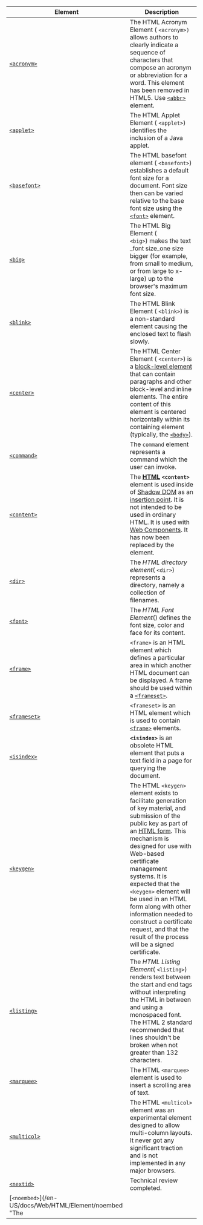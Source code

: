 | Element | Description |
| --- | --- |
| [`<acronym>`](/en-US/docs/Web/HTML/Element/acronym "The HTML Acronym Element (<acronym>) allows authors to clearly indicate a sequence of characters that compose an acronym or abbreviation for a word. This element has been removed in HTML5. Use <abbr> element.") | The HTML Acronym Element ( `<acronym>)` allows authors to clearly indicate a sequence of characters that compose an acronym or abbreviation for a word. This element has been removed in HTML5. Use [`<abbr>`](/en-US/docs/Web/HTML/Element/abbr "The HTML <abbr> element (or HTML Abbreviation Element) represents an abbreviation and optionally provides a full description for it. If present, the title attribute must contain this full description and nothing else.") element. |
| [`<applet>`](/en-US/docs/Web/HTML/Element/applet "The HTML Applet Element (<applet>) identifies the inclusion of a Java applet.") | The HTML Applet Element ( `<applet>`) identifies the inclusion of a Java applet. |
| [`<basefont>`](/en-US/docs/Web/HTML/Element/basefont "The HTML basefont element (<basefont>) establishes a default font size for a document. Font size then can be varied relative to the base font size using the <font> element.") | The HTML basefont element ( `<basefont>`) establishes a default font size for a document. Font size then can be varied relative to the base font size using the [`<font>`](/en-US/docs/Web/HTML/Element/font "The HTML Font Element (<font>) defines the font size, color and face for its content.") element. |
| [`<big>`](/en-US/docs/Web/HTML/Element/big "The HTML Big Element (<big>) makes the text font size one size bigger (for example, from small to medium, or from large to x-large) up to the browser's maximum font size.") | The HTML Big Element ( `<big>`) makes the text _font size_one size bigger (for example, from small to medium, or from large to x-large) up to the browser's maximum font size. |
| [`<blink>`](/en-US/docs/Web/HTML/Element/blink "The HTML Blink Element (<blink>) is a non-standard element causing the enclosed text to flash slowly.") | The HTML Blink Element ( `<blink>`) is a non-standard element causing the enclosed text to flash slowly. |
| [`<center>`](/en-US/docs/Web/HTML/Element/center "The HTML Center Element (<center>) is a block-level element that can contain paragraphs and other block-level and inline elements. The entire content of this element is centered horizontally within its containing element (typically, the <body>).") | The HTML Center Element ( `<center>`) is a [block-level element](/en-US/docs/HTML/Block-level_elements "HTML/Block-level_elements") that can contain paragraphs and other block-level and inline elements. The entire content of this element is centered horizontally within its containing element (typically, the [`<body>`](/en-US/docs/Web/HTML/Element/body "The HTML <body> Element represents the content of an HTML document. There can be only one <body> element in a document.")). |
| [`<command>`](/en-US/docs/Web/HTML/Element/command "The command element represents a command which the user can invoke.") | The `command` element represents a command which the user can invoke. |
| [`<content>`](/en-US/docs/Web/HTML/Element/content "The HTML <content> element is used inside of Shadow DOM as an insertion point. It is not intended to be used in ordinary HTML. It is used with Web Components. It has now been replaced by the <slot> element.") | The **[HTML](/en-US/docs/Web/HTML) `<content>`** element is used inside of [Shadow DOM](/en-US/docs/Web/Web_Components/Shadow_DOM) as an [insertion point](/en-US/docs/Glossary/insertion_point "The definition of that term (insertion point) has not been written yet; please consider contributing it!"). It is not intended to be used in ordinary HTML. It is used with [Web Components](/en-US/docs/Web/Web_Components). It has now been replaced by the **<slot>** element. |
| [`<dir>`](/en-US/docs/Web/HTML/Element/dir "The HTML directory element (<dir>) represents a directory, namely a collection of filenames.") | The _HTML directory element_( `<dir>`) represents a directory, namely a collection of filenames. |
| [`<font>`](/en-US/docs/Web/HTML/Element/font "The HTML Font Element (<font>) defines the font size, color and face for its content.") | The _HTML Font Element_(<font>) defines the font size, color and face for its content. |
| [`<frame>`](/en-US/docs/Web/HTML/Element/frame "<frame> is an HTML element which defines a particular area in which another HTML document can be displayed. A frame should be used within a <frameset>.") | `<frame>` is an HTML element which defines a particular area in which another HTML document can be displayed. A frame should be used within a [`<frameset>`](/en-US/docs/Web/HTML/Element/frameset "<frameset> is an HTML element which is used to contain <frame> elements."). |
| [`<frameset>`](/en-US/docs/Web/HTML/Element/frameset "<frameset> is an HTML element which is used to contain <frame> elements.") | `<frameset>` is an HTML element which is used to contain [`<frame>`](/en-US/docs/Web/HTML/Element/frame "<frame> is an HTML element which defines a particular area in which another HTML document can be displayed. A frame should be used within a <frameset>.") elements. |
| [`<isindex>`](/en-US/docs/Web/HTML/Element/isindex "<isindex> is an obsolete HTML element that puts a text field in a page for querying the document.") | **`<isindex>`** is an obsolete HTML element that puts a text field in a page for querying the document. |
| [`<keygen>`](/en-US/docs/Web/HTML/Element/keygen "The HTML <keygen> element exists to facilitate generation of key material, and submission of the public key as part of an HTML form. This mechanism is designed for use with Web-based certificate management systems. It is expected that the <keygen> element will be used in an HTML form along with other information needed to construct a certificate request, and that the result of the process will be a signed certificate.") | The HTML `<keygen>` element exists to facilitate generation of key material, and submission of the public key as part of an [HTML form](/en-US/docs/Web/Guide/HTML/Forms). This mechanism is designed for use with Web-based certificate management systems. It is expected that the `<keygen>` element will be used in an HTML form along with other information needed to construct a certificate request, and that the result of the process will be a signed certificate. |
| [`<listing>`](/en-US/docs/Web/HTML/Element/listing "The HTML Listing Element (<listing>) renders text between the start and end tags without interpreting the HTML in between and using a monospaced font. The HTML 2 standard recommended that lines shouldn't be broken when not greater than 132 characters.") | The _HTML Listing Element_( `<listing>`) renders text between the start and end tags without interpreting the HTML in between and using a monospaced font. The HTML 2 standard recommended that lines shouldn't be broken when not greater than 132 characters. |
| [`<marquee>`](/en-US/docs/Web/HTML/Element/marquee "The HTML <marquee> element is used to insert a scrolling area of text.") | The HTML `<marquee>` element is used to insert a scrolling area of text. |
| [`<multicol>`](/en-US/docs/Web/HTML/Element/multicol "The HTML <multicol> element was an experimental element designed to allow multi-column layouts. It never got any significant traction and is not implemented in any major browsers.") | The HTML `<multicol>` element was an experimental element designed to allow multi-column layouts. It never got any significant traction and is not implemented in any major browsers. |
| [`<nextid>`](/en-US/docs/Web/HTML/Element/nextid "Technical review completed.") | Technical review completed. |
| [`<noembed>`](/en-US/docs/Web/HTML/Element/noembed "The <noembed> element is a deprecated and non-standard way to provide alternative, or "fallback", content for browsers that do not support the <embed> element or do not support embedded content an author wishes to use.") | The `<strong><noembed></strong>` element is a deprecated and non-standard way to provide alternative, or "fallback", content for browsers that do not support the [`<embed>`](/en-US/docs/Web/HTML/Element/embed "The HTML <embed> Element represents an integration point for an external application or interactive content (in other words, a plug-in).") element or do not support [embedded content](/en-US/docs/Web/Guide/HTML/Content_categories#Embedded_content) an author wishes to use. |
| [`<plaintext>`](/en-US/docs/Web/HTML/Element/plaintext "The HTML Plaintext Element (<plaintext>) renders everything following the start tag as raw text, without interpreting any HTML. There is no closing tag, since everything after it is considered raw text.") | The _HTML Plaintext Element_( `<plaintext>`) renders everything following the start tag as raw text, without interpreting any HTML. There is no closing tag, since everything after it is considered raw text. |
| [`<spacer>`](/en-US/docs/Web/HTML/Element/spacer "<spacer> is an HTML element which is used for inserting white spaces to web pages. It was created by NetScape for achieving same effect as a single-pixel layout GIF image, which was something web designers used to use to add white spaces to web pages, without actually using a GIF. However <spacer> is not supported by any major browser and same effects can be created with various CSS rules. In Mozilla applications, support for this element was removed in Gecko 2.0. Therefore usage of <spacer> is unnecessary.") | `<spacer>` is an HTML element which is used for inserting white spaces to web pages. It was created by NetScape for achieving same effect as a single-pixel layout GIF image, which was something web designers used to use to add white spaces to web pages, without actually using a GIF. However `<spacer> ` is not supported by any major browser and same effects can be created with various CSS rules. In Mozilla applications, support for this element was removed inGecko 2.0. Therefore usage of `<spacer>` is unnecessary. |
| [`<strike>`](/en-US/docs/Web/HTML/Element/strike "The HTML <strike> element (or HTML Strikethrough Element) places a strikethrough (horizontal line) over text.") | The **HTML `<strike>` element** (or _HTML Strikethrough Element_) places a strikethrough (horizontal line) over text. |
| [`<tt>`](/en-US/docs/Web/HTML/Element/tt "The HTML Teletype Text Element (<tt>) produces an inline element displayed in the browser's default monotype font. This element was intended to style text as it would display on a fixed width display, such as a teletype. It probably is more common to display fixed width type using the <code> element.") | The HTML Teletype Text Element ( `<tt>`) produces an inline element displayed in the browser's default monotype font. This element was intended to style text as it would display on a fixed width display, such as a teletype. It probably is more common to display fixed width type using the [`<code>`](/en-US/docs/Web/HTML/Element/code "The HTML <code> Element represents a fragment of computer code. By default, it is displayed in the browser's default monospace font.") element. |
| [`<xmp>`](/en-US/docs/Web/HTML/Element/xmp "The HTML Example Element (<xmp>) renders text between the start and end tags without interpreting the HTML in between and using a monospaced font. The HTML2 specification recommended that it should be rendered wide enough to allow 80 characters per line.") | The _HTML Example Element_( `<xmp>`) renders text between the start and end tags without interpreting the HTML in between and using a monospaced font. The HTML2 specification recommended that it should be rendered wide enough to allow 80 characters per line. |
